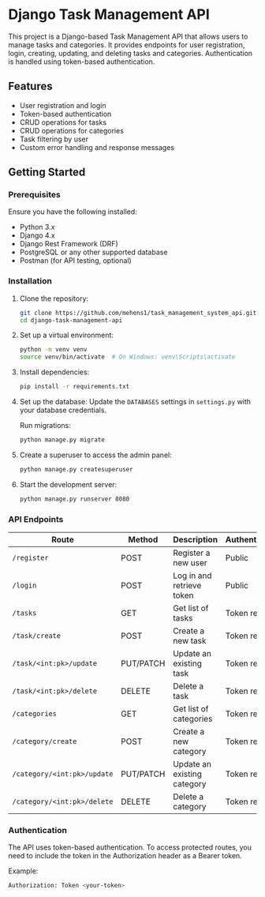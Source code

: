 # Django Task Management API

This project is a Django-based Task Management API that allows users to manage tasks and categories. It provides endpoints for user registration, login, creating, updating, and deleting tasks and categories. Authentication is handled using token-based authentication.

## Features
- User registration and login
- Token-based authentication
- CRUD operations for tasks
- CRUD operations for categories
- Task filtering by user
- Custom error handling and response messages

## Getting Started

### Prerequisites
Ensure you have the following installed:
- Python 3.x
- Django 4.x
- Django Rest Framework (DRF)
- PostgreSQL or any other supported database
- Postman (for API testing, optional)

### Installation

1. Clone the repository:
    ```bash
    git clone https://github.com/mehens1/task_management_system_api.git
    cd django-task-management-api
    ```

2. Set up a virtual environment:
    ```bash
    python -m venv venv
    source venv/bin/activate  # On Windows: venv\Scripts\activate
    ```

3. Install dependencies:
    ```bash
    pip install -r requirements.txt
    ```

4. Set up the database:
    Update the `DATABASES` settings in `settings.py` with your database credentials.

    Run migrations:
    ```bash
    python manage.py migrate
    ```

5. Create a superuser to access the admin panel:
    ```bash
    python manage.py createsuperuser
    ```

6. Start the development server:
    ```bash
    python manage.py runserver 8080
    ```

### API Endpoints

| **Route**                   | **Method** | **Description**                  | **Authentication**   |
|-----------------------------|------------|----------------------------------|----------------------|
| `/register`                 | POST       | Register a new user              | Public               |
| `/login`                    | POST       | Log in and retrieve token        | Public               |
| `/tasks`                    | GET        | Get list of tasks                | Token required       |
| `/task/create`              | POST       | Create a new task                | Token required       |
| `/task/<int:pk>/update`     | PUT/PATCH  | Update an existing task          | Token required       |
| `/task/<int:pk>/delete`     | DELETE     | Delete a task                    | Token required       |
| `/categories`               | GET        | Get list of categories           | Token required       |
| `/category/create`          | POST       | Create a new category            | Token required       |
| `/category/<int:pk>/update` | PUT/PATCH  | Update an existing category      | Token required       |
| `/category/<int:pk>/delete` | DELETE     | Delete a category                | Token required       |

### Authentication
The API uses token-based authentication. To access protected routes, you need to include the token in the Authorization header as a Bearer token.

Example:
```bash
Authorization: Token <your-token>
